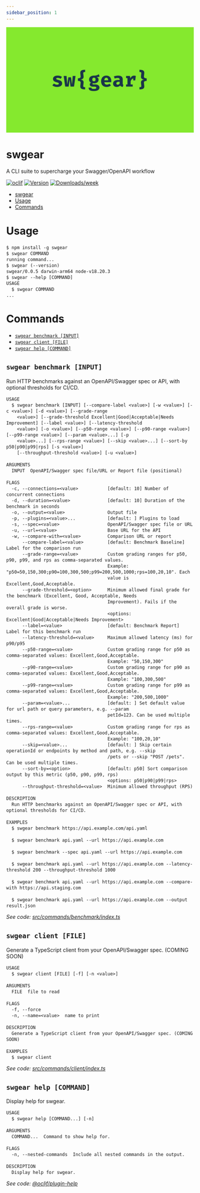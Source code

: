 ```yaml
---
sidebar_position: 1
---
```


![Header](https://raw.githubusercontent.com/aldhosutra/swgear/HEAD/website/static/img/docusaurus-social-card.jpg)

# swgear

A CLI suite to supercharge your Swagger/OpenAPI workflow

[![oclif](https://img.shields.io/badge/cli-oclif-brightgreen.svg)](https://oclif.io)
[![Version](https://img.shields.io/npm/v/swgear.svg)](https://npmjs.org/package/swgear)
[![Downloads/week](https://img.shields.io/npm/dw/swgear.svg)](https://npmjs.org/package/swgear)

<!-- toc -->

- [swgear](#swgear)
- [Usage](#usage)
- [Commands](#commands)
<!-- tocstop -->

# Usage

<!-- usage -->

```sh-session
$ npm install -g swgear
$ swgear COMMAND
running command...
$ swgear (--version)
swgear/0.0.5 darwin-arm64 node-v18.20.3
$ swgear --help [COMMAND]
USAGE
  $ swgear COMMAND
...
```

<!-- usagestop -->

# Commands

<!-- commands -->

- [`swgear benchmark [INPUT]`](#swgear-benchmark-input)
- [`swgear client [FILE]`](#swgear-client-file)
- [`swgear help [COMMAND]`](#swgear-help-command)

## `swgear benchmark [INPUT]`

Run HTTP benchmarks against an OpenAPI/Swagger spec or API, with optional thresholds for CI/CD.

```
USAGE
  $ swgear benchmark [INPUT] [--compare-label <value>] [-w <value>] [-c <value>] [-d <value>] [--grade-range
    <value>] [--grade-threshold Excellent|Good|Acceptable|Needs Improvement] [--label <value>] [--latency-threshold
    <value>] [-o <value>] [--p50-range <value>] [--p90-range <value>] [--p99-range <value>] [--param <value>...] [-p
    <value>...] [--rps-range <value>] [--skip <value>...] [--sort-by p50|p90|p99|rps] [-s <value>]
    [--throughput-threshold <value>] [-u <value>]

ARGUMENTS
  INPUT  OpenAPI/Swagger spec file/URL or Report file (positional)

FLAGS
  -c, --connections=<value>           [default: 10] Number of concurrent connections
  -d, --duration=<value>              [default: 10] Duration of the benchmark in seconds
  -o, --output=<value>                Output file
  -p, --plugins=<value>...            [default: ] Plugins to load
  -s, --spec=<value>                  OpenAPI/Swagger spec file or URL
  -u, --url=<value>                   Base URL for the API
  -w, --compare-with=<value>          Comparison URL or report
      --compare-label=<value>         [default: Benchmark Baseline] Label for the comparison run
      --grade-range=<value>           Custom grading ranges for p50, p90, p99, and rps as comma-separated values.
                                      Example: "p50=50,150,300;p90=100,300,500;p99=200,500,1000;rps=100,20,10". Each
                                      value is Excellent,Good,Acceptable.
      --grade-threshold=<option>      Minimum allowed final grade for the benchmark (Excellent, Good, Acceptable, Needs
                                      Improvement). Fails if the overall grade is worse.
                                      <options: Excellent|Good|Acceptable|Needs Improvement>
      --label=<value>                 [default: Benchmark Report] Label for this benchmark run
      --latency-threshold=<value>     Maximum allowed latency (ms) for p90/p95
      --p50-range=<value>             Custom grading range for p50 as comma-separated values: Excellent,Good,Acceptable.
                                      Example: "50,150,300"
      --p90-range=<value>             Custom grading range for p90 as comma-separated values: Excellent,Good,Acceptable.
                                      Example: "100,300,500"
      --p99-range=<value>             Custom grading range for p99 as comma-separated values: Excellent,Good,Acceptable.
                                      Example: "200,500,1000"
      --param=<value>...              [default: ] Set default value for url path or query parameters, e.g. --param
                                      petId=123. Can be used multiple times.
      --rps-range=<value>             Custom grading range for rps as comma-separated values: Excellent,Good,Acceptable.
                                      Example: "100,20,10"
      --skip=<value>...               [default: ] Skip certain operationId or endpoints by method and path, e.g. --skip
                                      /pets or --skip "POST /pets". Can be used multiple times.
      --sort-by=<option>              [default: p50] Sort comparison output by this metric (p50, p90, p99, rps)
                                      <options: p50|p90|p99|rps>
      --throughput-threshold=<value>  Minimum allowed throughput (RPS)

DESCRIPTION
  Run HTTP benchmarks against an OpenAPI/Swagger spec or API, with optional thresholds for CI/CD.

EXAMPLES
  $ swgear benchmark https://api.example.com/api.yaml

  $ swgear benchmark api.yaml --url https://api.example.com

  $ swgear benchmark --spec api.yaml --url https://api.example.com

  $ swgear benchmark api.yaml --url https://api.example.com --latency-threshold 200 --throughput-threshold 1000

  $ swgear benchmark api.yaml --url https://api.example.com --compare-with https://api.staging.com

  $ swgear benchmark api.yaml --url https://api.example.com --output result.json
```

_See code: [src/commands/benchmark/index.ts](https://github.com/aldhosutra/swgear/blob/v0.0.5/src/commands/benchmark/index.ts)_

## `swgear client [FILE]`

Generate a TypeScript client from your OpenAPI/Swagger spec. (COMING SOON)

```
USAGE
  $ swgear client [FILE] [-f] [-n <value>]

ARGUMENTS
  FILE  file to read

FLAGS
  -f, --force
  -n, --name=<value>  name to print

DESCRIPTION
  Generate a TypeScript client from your OpenAPI/Swagger spec. (COMING SOON)

EXAMPLES
  $ swgear client
```

_See code: [src/commands/client/index.ts](https://github.com/aldhosutra/swgear/blob/v0.0.5/src/commands/client/index.ts)_

## `swgear help [COMMAND]`

Display help for swgear.

```
USAGE
  $ swgear help [COMMAND...] [-n]

ARGUMENTS
  COMMAND...  Command to show help for.

FLAGS
  -n, --nested-commands  Include all nested commands in the output.

DESCRIPTION
  Display help for swgear.
```

_See code: [@oclif/plugin-help](https://github.com/oclif/plugin-help/blob/v6.2.29/src/commands/help.ts)_

<!-- commandsstop -->
